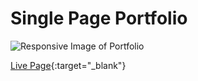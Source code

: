 # Single Page Portfolio

![Responsive Image of Portfolio](https://raw.githubusercontent.com/ofemiashiru/cv/main/responsive_portfolio.png)

[Live Page](https://ofemiashiru.github.io/portfolio/){:target="_blank"}
